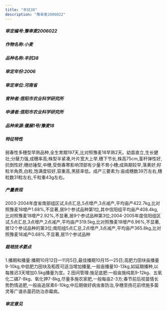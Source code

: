 ```yaml
---
title: "丰抗38"
description: "豫审麦2006022"
---
```

##### 审定编号:豫审麦2006022

##### 作物名称:小麦

##### 品种名称:丰抗38

##### 审定年份:2006

##### 审定单位:河南省

##### 育种者:信阳市农业科学研究所

##### 申请者:信阳市农业科学研究所

##### 品种来源:偃展1号/豫麦18

##### 特征特性
弱春性多穗型早熟品种,全生育期197天,比对照豫麦18早熟2天。幼苗直立,生长健壮;分蘖力强,成穗率高;株型半紧凑,叶片宽大上举,穗下节长,株高75cm,茎秆弹性好,抗倒性好;穗纺锤型,中穗,受倒春寒影响顶部有少量不育小穗;成熟期较早,落黄好;籽粒半角质,白粒,饱满度较好,容重高,黑胚率低。成产三要素为:亩成穗数39万左右,穗粒数31粒左右,千粒重43g左右。

##### 产量表现
2003-2004年度省南部组区试,8点汇总,5点增产,3点减产,平均亩产422.7kg,比对照豫麦18增产1.68%,不显著,居9个参试品种第1位,其中信阳组平均亩产408.4kg,比对照豫麦18增产2.92%,不显著,居9个参试品种第3位;2004-2005年度信阳组区试,5点汇总,3点增产,2点减产,平均亩产319.5kg,比对照豫麦18增产6.96%,不显著,居12个参试品种的第3位;南阳组5点汇总,2点增产,3点减产,平均亩产365.8kg,比对照豫麦18减产0.68%,不显著,居11个参试品种

##### 栽培技术要点
1.播期和播量:播期10月12日—11月5日,最佳播期10月15—25日;高肥力田块亩播量9-10kg,中低肥力田块及稻茬可适当增加播量,一般亩播量10-13kg,如延期播种,以每推迟3天增加0.5kg播量为宜。2.田间管理:施足底肥:一般亩施纯氮9-12kg、五氧化二磷7-8kg、氧化钾7-8kg,尽量多施农家肥,一般每亩2-3方;春节前后视苗情长势酌情追肥,一般亩追尿素6-10kg;中后期做好病虫害防治,孕穗至扬花前喷施多菌灵等广谱杀菌药防治赤霉病。

##### 审定意见

